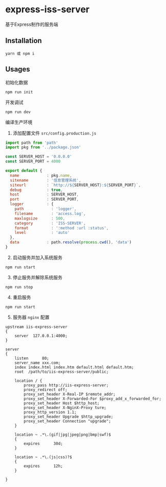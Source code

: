 # express-iss-server
基于Express制作的服务端


## Installation

    yarn 或 npm i

## Usages

初始化数据

    npm run init

开发调试

    npm run dev

编译生产环境

1. 添加配置文件 `src/config.production.js`

```js
import path from 'path'
import pkg from '../package.json'

const SERVER_HOST = '0.0.0.0'
const SERVER_PORT = 4000

export default {
  name            : pkg.name,
  sitename        : '信息管理系统',
  siteurl         : `http://${SERVER_HOST}:${SERVER_PORT}`,
  debug           : true,
  host            : SERVER_HOST,
  port            : SERVER_PORT,
  logger          : {
    path            : 'logger',
    filename        : 'access.log',
    maxlogsize      : 500,
    category        : 'ISS-SERVER',
    format          : ':method :url :status',
    level           : 'auto'
  },
  data            : path.resolve(process.cwd(), 'data')
}
```

2. 启动服务并加入系统服务

```
npm run start
```

3. 停止服务并解除系统服务

```
npm run stop
```

4. 重启服务

```
npm run start
```

5. 服务器 `nginx` 配置

```
upstream iis-express-server
{
	server	127.0.0.1:4000;
}

server
{
	listen      80;
	server_name xxx.com;
	index index.html index.htm default.html default.htm;
	root  /path/to/iis-express-server/public;

	location / {
		proxy_pass http://iis-express-server;
		proxy_redirect off;
		proxy_set_header X-Real-IP $remote_addr;
		proxy_set_header X-Forwarded-For $proxy_add_x_forwarded_for;
		proxy_set_header Host $http_host;
		proxy_set_header X-NginX-Proxy ture;
		proxy_http_version 1.1;
		proxy_set_header Upgrade $http_upgrade;
		proxy_set_header Connection "upgrade";
	}

	location ~ .*\.(gif|jpg|jpeg|png|bmp|swf)$
	{
		expires      30d;
	}

	location ~ .*\.(js|css)?$
	{
		expires      12h;
	}

}
```